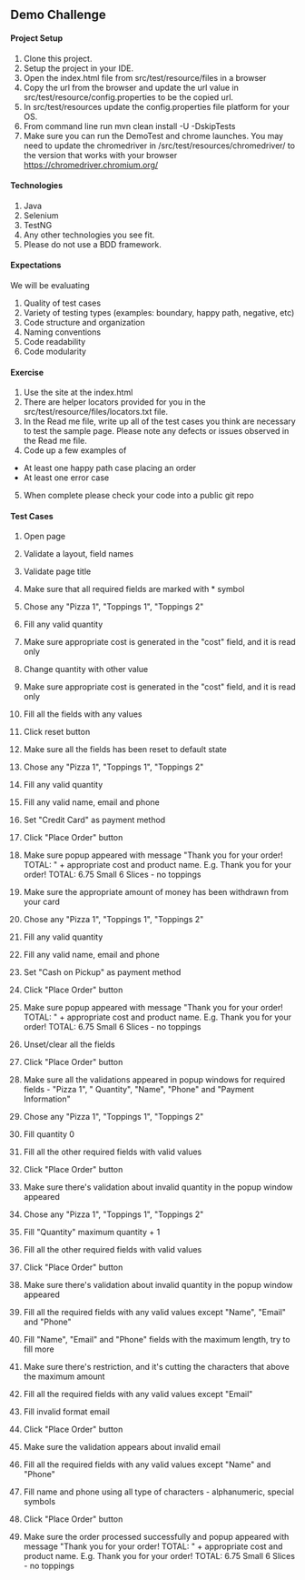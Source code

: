 ## Demo Challenge

#### Project Setup

1. Clone this project.
2. Setup the project in your IDE.
3. Open the index.html file from src/test/resource/files in a browser
4. Copy the url from the browser and update the url value in src/test/resource/config.properties to
   be the copied url.
5. In src/test/resources update the config.properties file platform for your OS.
6. From command line run mvn clean install -U -DskipTests
7. Make sure you can run the DemoTest and chrome launches. You may need to update the chromedriver
   in /src/test/resources/chromedriver/ to the version that works with your browser
   https://chromedriver.chromium.org/

#### Technologies

1. Java
2. Selenium
3. TestNG
4. Any other technologies you see fit.
5. Please do not use a BDD framework.

#### Expectations

We will be evaluating

1. Quality of test cases
2. Variety of testing types (examples: boundary, happy path, negative, etc)
3. Code structure and organization
4. Naming conventions
5. Code readability
6. Code modularity

#### Exercise

1. Use the site at the index.html
2. There are helper locators provided for you in the src/test/resource/files/locators.txt file.
3. In the Read me file, write up all of the test cases you think are necessary to test the sample
   page. Please note any defects or issues observed in the Read me file.
4. Code up a few examples of

- At least one happy path case placing an order
- At least one error case

5. When complete please check your code into a public git repo

#### Test Cases

1. Open page
2. Validate a layout, field names
3. Validate page title
4. Make sure that all required fields are marked with * symbol

1. Chose any "Pizza 1", "Toppings 1", "Toppings 2"
2. Fill any valid quantity
3. Make sure appropriate cost is generated in the "cost" field, and it is read only
4. Change quantity with other value
5. Make sure appropriate cost is generated in the "cost" field, and it is read only

1. Fill all the fields with any values
2. Click reset button
3. Make sure all the fields has been reset to default state

1. Chose any "Pizza 1", "Toppings 1", "Toppings 2"
2. Fill any valid quantity
3. Fill any valid name, email and phone
4. Set "Credit Card" as payment method
5. Click "Place Order" button
6. Make sure popup appeared with message "Thank you for your order! TOTAL: " + appropriate cost and
   product name. E.g. Thank you for your order! TOTAL: 6.75 Small 6 Slices - no toppings
7. Make sure the appropriate amount of money has been withdrawn from your card

1. Chose any "Pizza 1", "Toppings 1", "Toppings 2"
2. Fill any valid quantity
3. Fill any valid name, email and phone
4. Set "Cash on Pickup" as payment method
5. Click "Place Order" button
6. Make sure popup appeared with message "Thank you for your order! TOTAL: " + appropriate cost and
   product name. E.g. Thank you for your order! TOTAL: 6.75 Small 6 Slices - no toppings

1. Unset/clear all the fields
2. Click "Place Order" button
3. Make sure all the validations appeared in popup windows for required fields - "Pizza 1", "
   Quantity", "Name", "Phone" and "Payment Information"

1. Chose any "Pizza 1", "Toppings 1", "Toppings 2"
2. Fill quantity 0
3. Fill all the other required fields with valid values
4. Click "Place Order" button
5. Make sure there's validation about invalid quantity in the popup window appeared

1. Chose any "Pizza 1", "Toppings 1", "Toppings 2"
2. Fill "Quantity" maximum quantity + 1
3. Fill all the other required fields with valid values
4. Click "Place Order" button
5. Make sure there's validation about invalid quantity in the popup window appeared

1. Fill all the required fields with any valid values except "Name", "Email" and "Phone"
2. Fill "Name", "Email" and "Phone" fields with the maximum length, try to fill more
3. Make sure there's restriction, and it's cutting the characters that above the maximum amount

1. Fill all the required fields with any valid values except "Email"
2. Fill invalid format email
3. Click "Place Order" button
4. Make sure the validation appears about invalid email

1. Fill all the required fields with any valid values except "Name" and "Phone"
2. Fill name and phone using all type of characters - alphanumeric, special symbols
3. Click "Place Order" button
4. Make sure the order processed successfully and popup appeared with message "Thank you for your
   order! TOTAL: " + appropriate cost and product name. E.g. Thank you for your order! TOTAL: 6.75
   Small 6 Slices - no toppings

